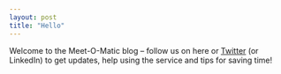 ```yaml
---
layout: post
title: "Hello"
---
```


Welcome to the Meet-O-Matic blog – follow us on here or
[Twitter](https://twitter.com/meetomatic) (or LinkedIn) to get updates, help
using the service and tips for saving time!
